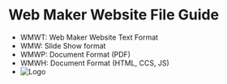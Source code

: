 # Web Maker Website File Guide

 - WMWT: Web Maker Website Text Format
 -  WMW: Slide Show format 
 -  WMWP: Document Format (PDF) 
 -  WMWH: Document Format (HTML, CCS, JS)
 - ![Logo](https://docs.google.com/drawings/d/e/2PACX-1vR6mnb1i0uRGYg5XVluPQ52bDaYQb7CjcuwWxq5njzRJE9mfhqpZXYl6AGmAFV2WX4hfe3y9Ax1TvrF/pub?w=604&h=455)

